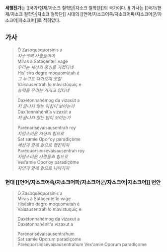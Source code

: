 **세행진가**는 [[국가/현재/자소크 철학단|자소크 철학단]]의 국가이다. [#](https://youtu.be/m7qG_NvaWwg?si=9O8QSJtUF_SqDEcO) 가사는 [[국가/현재/자소크 철학단|자소크 철학단]] 시대의 [[언어/자소크어족/자소크어파/자소크어군/자소크어|자소크어]]로 적혀있다.

## 가사
> Ö Zasoquéquorsinis a  
> *자소크의 사람들이여*  
> Miras ä Satáçente’l vagè  
> *우리는 세상의 중심을 가졌다네*  
> His’ siro degro moquomùtah é  
> *그 누구도 다가오지 못할*  
> Vaisausentrah lo màvistùquiç e  
> *능력을 우리는 가지고 있다네*
> 
> Daxétonnahémog da vizaxùt a  
> *저 끝나지 않는 아침이 보이는가*  
> Dax’tonnahénit’a vizaxùt a  
> *저 끝나지 않는 밤이 보이는가*
> 
> Parénarisévaisausentrah roy  
> *자랑스러운 지성의 힘으로*  
> Sat samie Opor’oy paradiçòme  
> *세상과 함께 앞으로 행진하자*  
> Paréquorsinisévaisausentrah roy  
> *자랑스러운 사람들의 힘으로*  
> Vex’amie Opor’oy paradiçòme  
> *자연과 함께 앞으로 나아가자*

### 현대 [[언어/자소크어족/자소크어파/자소크어군/자소크어|자소크어]] 번안
> Ö Zasoquéquorsinis a  
> Miras ä Satáçente'lo vage  
> Hisésiro degro moquomutah é  
> Vaisausentrah lo mavistuquiç e
> 
> Daxétonnahémog da vizaxut a  
> Daxétonnahénit'a vizaxut a  
> 
> Parénarisévaisausentrahum  
> Sat samie Oporum paradiçome  
> Paréquorsinisévaisausentrahum
> Vex'amie Oporum paradiçome